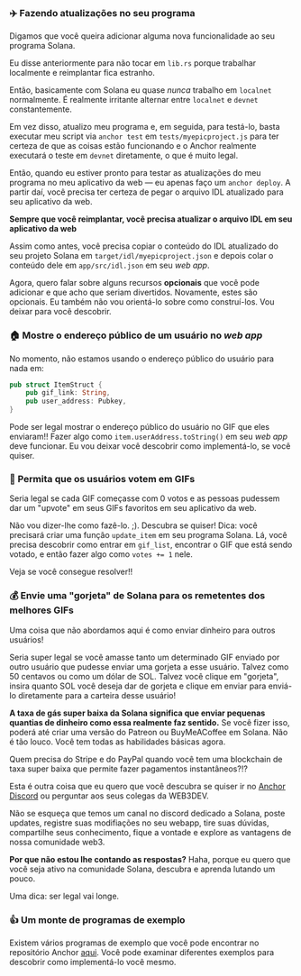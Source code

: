 ### ✈️ Fazendo atualizações no seu programa

Digamos que você queira adicionar alguma nova funcionalidade ao seu programa Solana.

Eu disse anteriormente para não tocar em `lib.rs` porque trabalhar localmente e reimplantar fica estranho.

Então, basicamente com Solana eu quase *nunca* trabalho em `localnet` normalmente. É realmente irritante alternar entre `localnet` e `devnet` constantemente.

Em vez disso, atualizo meu programa e, em seguida, para testá-lo, basta executar meu script via `anchor test` em `tests/myepicproject.js` para ter certeza de que as coisas estão funcionando e o Anchor realmente executará o teste em `devnet` diretamente, o que é muito legal.

Então, quando eu estiver pronto para testar as atualizações do meu programa no meu aplicativo da web — eu apenas faço um `anchor deploy`. A partir daí, você precisa ter certeza de pegar o arquivo IDL atualizado para seu aplicativo da web.

**Sempre que você reimplantar, você precisa atualizar o arquivo IDL em seu aplicativo da web**

Assim como antes, você precisa copiar o conteúdo do IDL atualizado do seu projeto Solana em `target/idl/myepicproject.json` e depois colar o conteúdo dele em `app/src/idl.json` em seu _web app_.

Agora, quero falar sobre alguns recursos **opcionais** que você pode adicionar e que acho que seriam divertidos. Novamente, estes são opcionais. Eu também não vou orientá-lo sobre como construí-los. Vou deixar para você descobrir.

### 🏠 Mostre o endereço público de um usuário no _web app_

No momento, não estamos usando o endereço público do usuário para nada em:

```rust
pub struct ItemStruct {
    pub gif_link: String,
    pub user_address: Pubkey,
}
```

Pode ser legal mostrar o endereço público do usuário no GIF que eles enviaram!! Fazer algo como `item.userAddress.toString()` em seu _web app_ deve funcionar. Eu vou deixar você descobrir como implementá-lo, se você quiser.

### 🙉 Permita que os usuários votem em GIFs

Seria legal se cada GIF começasse com 0 votos e as pessoas pudessem dar um "upvote" em seus GIFs favoritos em seu aplicativo da web.

Não vou dizer-lhe como fazê-lo. ;). Descubra se quiser! Dica: você precisará criar uma função `update_item` em seu programa Solana. Lá, você precisa descobrir como entrar em `gif_list`, encontrar o GIF que está sendo votado, e então fazer algo como `votes += 1` nele.

Veja se você consegue resolver!!

### 💰 Envie uma "gorjeta" de Solana para os remetentes dos melhores GIFs

Uma coisa que não abordamos aqui é como enviar dinheiro para outros usuários!

Seria super legal se você amasse tanto um determinado GIF enviado por outro usuário que pudesse enviar uma gorjeta a esse usuário. Talvez como 50 centavos ou como um dólar de SOL. Talvez você clique em "gorjeta", insira quanto SOL você deseja dar de gorjeta e clique em enviar para enviá-lo diretamente para a carteira desse usuário!

**A taxa de gás super baixa da Solana significa que enviar pequenas quantias de dinheiro como essa realmente faz sentido.** Se você fizer isso, poderá até criar uma versão do Patreon ou BuyMeACoffee em Solana. Não é tão louco. Você tem todas as habilidades básicas agora.

Quem precisa do Stripe e do PayPal quando você tem uma blockchain de taxa super baixa que permite fazer pagamentos instantâneos?!?

Esta é outra coisa que eu quero que você descubra se quiser ir no [Anchor Discord](https://discord.gg/wgM4KATaex) ou perguntar aos seus colegas da WEB3DEV. 

Não se esqueça que temos um canal no discord dedicado a Solana, poste updates, registre suas modifiações no seu webapp, tire suas dúvidas, compartilhe seus conhecimento, fique a vontade e explore as vantagens de nossa comunidade web3.

 **Por que não estou lhe contando as respostas?** Haha, porque eu quero que você seja ativo na comunidade Solana, descubra e aprenda lutando um pouco.

Uma dica: ser legal vai longe.

### 👍 Um monte de programas de exemplo

Existem vários programas de exemplo que você pode encontrar no repositório Anchor [aqui](https://github.com/project-serum/anchor/tree/master/tests). Você pode examinar diferentes exemplos para descobrir como implementá-lo você mesmo.

